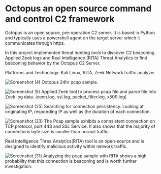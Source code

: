 # Octopus an open source command and control C2 framework

Octopus is an open source, pre-operation C2 server.  It is based in Python and typically uses a powershell agent on the target server which it communicates through https.  

In this project implemented threat hunting tools to discover C2 beaconing. Applied Zeek logs and Real Intelligence (RITA) Threat Analytics to find beaconing behavior by the Octopus C2 Server.

Platforms and Technology: Kali Linux, RITA, Zeek Network traffic analyzer

![Screenshot (4)](https://github.com/Hacosta21/Threat-Hunting-with-Zeek-and-RITA/assets/65152491/6fb36c6c-1199-43bf-a7b3-91c8ae5d7946)
Octopus 24hr pcap sample.  

![Screenshot (5)](https://github.com/Hacosta21/Threat-Hunting-with-Zeek-and-RITA/assets/65152491/3038f067-08b6-4804-a1c8-e89f47773184)
Applied Zeek tool to process pcap file and parse file into Zeek log data. (conn.log, ssl.log, packet_filter.log, x509.log)





![Screenshot (25)](https://github.com/Hacosta21/Threat-Hunting-with-Zeek-and-RITA/assets/65152491/5358af9a-c96d-400e-8f9c-2ea3b4170d82)
Searching for connection persistency.  Looking at originating IP, responding IP as well as the duration of each connection.

![Screenshot (23)](https://github.com/Hacosta21/Threat-Hunting-with-Zeek-and-RITA/assets/65152491/851a1da5-5d64-4ddf-89a7-cd8dc11f4078)
The Pcap sample exhibits a connsistent connection on TCP protocol, port 443 and SSL Service. It also shows that the majority of connections byte size is smaller than normal traffic.

Real Intelligence Threa Analytics(RITA) tool is an open-source and is designed to identify malicious activity within network traffic.


![Screenshot (31)](https://github.com/Hacosta21/Threat-Hunting-with-Zeek-and-RITA/assets/65152491/b7a7b0eb-cec8-45a0-ad4b-bc759ba5b296)
Analyzing the pcap sample with RITA shows a high probability that this connection is beaconing and is worth further investigation. 






